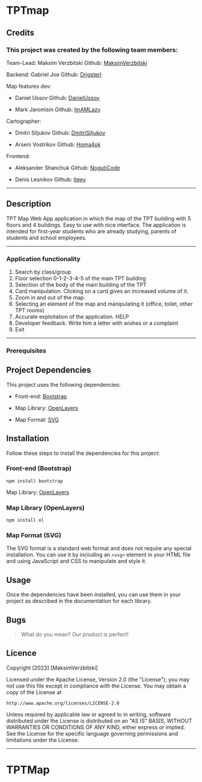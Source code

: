 # TPTmap

## Credits

### This project was created by the following team members:

Team-Lead: Maksim Verzbitski Github: [MaksimVerzbitski](https://github.com/MaksimVerzbitski)

Backend: Gabriel Joe Github: [DrigsterI](https://github.com/DrigsterI)

Map features dev:

- Daniel Ussov Github: [DanielUssov](https://github.com/DanielUssov)
        
- Mark Jaromisin Github: [ImAMLazy](https://github.com/ImAMLazy)

Cartographer:

- Dmitri Siljukov Github: [DmitriSiljukov](https://github.com/DmitriSiljukov)

- Arseni Vostrikov Github: [Homa4ok](https://github.com/Hom4ok)

Frontend:

- Aleksander Shanchuk Github: [NogutiCode](https://github.com/NogutiCode)

- Denis Lesnikov Github: [Iteey](https://github.com/Iteey)





***********************************************************************************************************************
## Description

TPT Map Web App application in which the map of the TPT building with 5 floors and 4 buildings.
Easy to use with nice interface.
The application is intended for first-year students who are already studying, parents of students and school employees.
***********************************************************************************************************************
### Application functionality ###
1. Search by class/group
2. Floor selection 0-1-2-3-4-5 of the main TPT building
3. Selection of the body of the main building of the TPT
4. Card manipulation. Clicking on a card gives an increased volume of it.
5. Zoom in and out of the map.
6. Selecting an element of the map and manipulating it (office, toilet, other TPT rooms)
7. Accurate exploitation of the application. HELP
8. Developer feedback. Write him a letter with wishes or a complaint
9. Exit
***********************************************************************************************************************
### Prerequisites ###

## Project Dependencies

This project uses the following dependencies:

- Front-end: [Bootstrap](https://getbootstrap.com/)

- Map Library: [OpenLayers](https://openlayers.org/)

- Map Format: [SVG](https://www.w3schools.com/graphics/svg_intro.asp)

## Installation

Follow these steps to install the dependencies for this project:

### Front-end (Bootstrap)
``` console
npm install bootstrap
```


Map Library: [OpenLayers](https://openlayers.org/)

### Map Library (OpenLayers)

``` console
npm install ol
```


### Map Format (SVG)

The SVG format is a standard web format and does not require any special installation. You can use it by including an `<svg>` element in your HTML file and using JavaScript and CSS to manipulate and style it.

## Usage

Once the dependencies have been installed, you can use them in your project as described in the documentation for each library.

## Bugs

> What do you mean? Our product is perfect!

## Licence

Copyright [2023] [MaksimVerzbitski]

Licensed under the Apache License, Version 2.0 (the "License");
you may not use this file except in compliance with the License.
You may obtain a copy of the License at

    http://www.apache.org/licenses/LICENSE-2.0

Unless required by applicable law or agreed to in writing, software
distributed under the License is distributed on an "AS IS" BASIS,
WITHOUT WARRANTIES OR CONDITIONS OF ANY KIND, either express or implied.
See the License for the specific language governing permissions and
limitations under the License.

*************************************************************************************************************************************************************
# TPTMap
